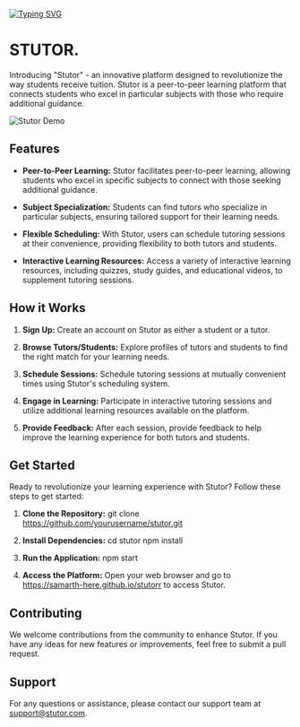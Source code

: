 [![Typing SVG](https://readme-typing-svg.demolab.com/?lines=Introducing+"Stutor";An+Innovative+Platform+Designed;Revolutionizing+The+Way+Of+Tuitions)](https://git.io/typing-svg)

# STUTOR.

Introducing "Stutor" - an innovative platform designed to revolutionize the way students receive tuition. Stutor is a peer-to-peer learning platform that connects students who excel in particular subjects with those who require additional guidance.

![Stutor Demo](https://cdn.dribbble.com/users/1542699/screenshots/4299780/njda_monitorias_01.gif)

## Features

- **Peer-to-Peer Learning:** Stutor facilitates peer-to-peer learning, allowing students who excel in specific subjects to connect with those seeking additional guidance.
  
- **Subject Specialization:** Students can find tutors who specialize in particular subjects, ensuring tailored support for their learning needs.

- **Flexible Scheduling:** With Stutor, users can schedule tutoring sessions at their convenience, providing flexibility to both tutors and students.

- **Interactive Learning Resources:** Access a variety of interactive learning resources, including quizzes, study guides, and educational videos, to supplement tutoring sessions.

## How it Works

1. **Sign Up:** Create an account on Stutor as either a student or a tutor.
   
2. **Browse Tutors/Students:** Explore profiles of tutors and students to find the right match for your learning needs.
   
3. **Schedule Sessions:** Schedule tutoring sessions at mutually convenient times using Stutor's scheduling system.
   
4. **Engage in Learning:** Participate in interactive tutoring sessions and utilize additional learning resources available on the platform.
   
5. **Provide Feedback:** After each session, provide feedback to help improve the learning experience for both tutors and students.

## Get Started

Ready to revolutionize your learning experience with Stutor? Follow these steps to get started:

1. **Clone the Repository:**
git clone https://github.com/yourusername/stutor.git


2. **Install Dependencies:**
cd stutor
npm install

3. **Run the Application:**
npm start


4. **Access the Platform:**
Open your web browser and go to https://samarth-here.github.io/stutorr to access Stutor.

## Contributing

We welcome contributions from the community to enhance Stutor. If you have any ideas for new features or improvements, feel free to submit a pull request.

## Support

For any questions or assistance, please contact our support team at [support@stutor.com](mailto:support@stutor.com).
